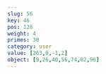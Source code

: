 ```yaml
---
slug: 56
key: 46
pos: 128
weight: 4
primes: 30
category: user
value: [263,0,-1,2]
object: [9,26,40,56,74,82,96]
---
```

